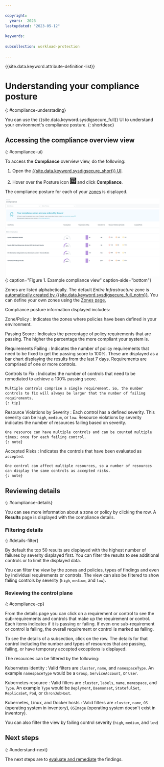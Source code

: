 ```yaml
---

copyright:
  years:  2023
lastupdated: "2023-05-12"

keywords:

subcollection: workload-protection

---
```


{{site.data.keyword.attribute-definition-list}}

# Understanding your compliance posture
{: #compliance-understading}

You can use the {{site.data.keyword.sysdigsecure_full}} UI to understand your environment's compliance posture.
{: shortdesc}

## Accessing the compliance overview view
{: #compliance-ui}

To access the **Compliance** overview view, do the following:

1. Open the [{{site.data.keyword.sysdigsecure_short}} UI](/docs/workload-protection?topic=workload-protection-launch).

2. Hover over the Posture icon ![Posture icon](/images/posture.png "Posture") and click  **Compliance**.

The compliance posture for each of your [zones](/docs/workload-protection?topic=workload-protection-zones) is displayed.

![Example compliance overview.](images/compliance_view.png "Example of a compliance view showing the compliance posture for various zones"){: caption="Figure 1. Example compliance view" caption-side="bottom"}

Zones are listed alphabetically. The default _Entire Infrastructure_ zone is [automatically created by {{site.data.keyword.sysdigsecure_full_notm}}](/docs/workload-protection?topic=workload-protection-cspm-zones). You can define your own zones using the [Zones page.](/docs/workload-protection?topic=workload-protection-zones)

Compliance posture information displayed includes:

Zone/Policy
:   Indicates the zones where policies have been defined in your environment.

Passing Score
:   Indicates the percentage of policy requirements that are passing. The higher the percentage the more compliant your system is.

Requirements Failing
:   Indicates the number of policy requirements that need to be fixed to get the passing score to 100%. These are displayed as a bar chart displaying the results from the last 7 days. Requirements are comprised of one or more controls.

Controls to Fix
:   Indicates the number of controls that need to be remediated to achieve a 100% passing score.

    Multiple controls comprise a single requirement. So, the number controls to fix will always be larger that the number of failing requirements.
    {: tip}

Resource Violations by Severity
:   Each control has a defined severity. This severity can be `high`, `medium`, or `low`. Resource violations by severity indicates the number of resources failing based on severity.

    One resource can have multiple controls and can be counted multiple times; once for each failing control.
    {: note}

Accepted Risks
:   Indicates the controls that have been evaluated as `accepted`.

    One control can affect multiple resources, so a number of resources can display the same controls as accepted risks.
    {: note}

## Reviewing details
{: #compliance-details}

You can see more information about a zone or policy by clicking the row. A **Results** page is displayed with the compliance details.

### Filtering details
{: #details-filter}

By default the top 50 results are displayed with the highest number of failures by severity displayed first. You can filter the results to see additional controls or to limit the displayed data.

You can filter the view by the zones and policies, types of findings and even by individual requirements or controls. The view can also be filtered to show failing controls by severity (`high`, `medium`, and `low`).

### Reviewing the control plane
{: #compliance-cp}

From the details page you can click on a requirement or control to see the sub-requirements and controls that make up the requirement or control. Each items indicates if it is passing or failing. If even one sub-requirement or control is failing, the overall requirement or control is marked as failing.

To see the details of a subsection, click on the row. The details for that control including the number and types of resources that are passing, failing, or have temporary accepted exceptions is displayed.

The resources can be filtered by the following:

Kubernetes identity
:   Valid filters are `cluster`, `name`, and `namespaceType`. An example `namespaceType` would be a `Group`, `ServiceAccount`, or `User`.

Kubernetes resource
:   Valid filters are `cluster`, `labels`, `name`, `namespace`, and `Type`. An example `Type` would be `Deplyment`, `Daemonset`, `StatefulSet`, `ReplicaSet`, `Pod`, or `ChronJobHost`.

Kubernetes, Linux, and Docker hosts
:   Valid filters are `cluster`, `name`, `OS` (operating system in inventory), `OSImage` (operating system doesn't exist in inventory).

You can also filter the view by failing control severity (`high`, `medium`, and `low`)

## Next steps
{: #understand-next}

The next steps are to [evaluate and remediate](/docs/workload-protection?topic=workload-protection-evaluate-remediate) the findings.
